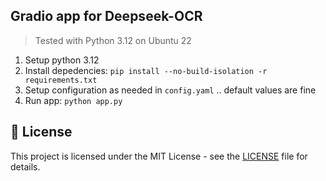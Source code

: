 ## Gradio app for Deepseek-OCR

> Tested with Python 3.12 on Ubuntu 22

1. Setup python 3.12
2. Install depedencies: `pip install --no-build-isolation -r requirements.txt`
3. Setup configuration as needed in `config.yaml` .. default values are fine
4. Run app: `python app.py`

## 📄 License

This project is licensed under the MIT License - see the [LICENSE](LICENSE) file for details.
